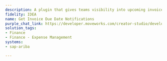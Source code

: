 ```yaml
---
description: A plugin that gives teams visibility into upcoming invoices due.
fidelity: IDEA
name: Get Invoice Due Date Notifications
purple_chat_link: https://developer.moveworks.com/creator-studio/developer-tools/purple-chat-builder/?workspace=%7B%22title%22%3A%22My+Workspace%22%2C%22botSettings%22%3A%7B%22name%22%3A%22%22%2C%22imageUrl%22%3A%22%22%7D%2C%22mocks%22%3A%5B%7B%22id%22%3A1438%2C%22title%22%3A%22New+Mock%22%2C%22transcript%22%3A%7B%22messages%22%3A%5B%7B%22from%22%3A%22BOT%22%2C%22text%22%3A%22%3Cp%3EHeads+up%21+You+have+invoices+due+soon+on+SAP+Ariba.%3Cbr%3E%3C%2Fp%3E%22%2C%22cards%22%3A%5B%7B%22title%22%3A%22%3Cp%3EUpcoming+Invoices%3Cbr%3E%3C%2Fp%3E%22%2C%22text%22%3A%22%3Cp%3E%3Cb%3EInvoice+1%3C%2Fb%3E%3A+%241%2C200+due+by+April+30th.%3Cbr%3E%3Cb%3EInvoice+2%3C%2Fb%3E%3A+%24850+due+by+May+5th.%3Cbr%3E%3C%2Fp%3E%22%2C%22buttons%22%3A%5B%7B%22style%22%3A%22PRIMARY%22%2C%22text%22%3A%22View+All+Invoices%22%7D%2C%7B%22text%22%3A%22Set+Reminders%22%7D%2C%7B%22text%22%3A%22Approve+Pending+Invoices%22%7D%5D%7D%5D%7D%5D%2C%22settings%22%3A%7B%22colorStyle%22%3A%22LIGHT%22%2C%22startTime%22%3A%2211%3A43%2BAM%22%2C%22defaultPerson%22%3A%22GWEN%22%2C%22editable%22%3Atrue%2C%22botName%22%3A%22%22%2C%22botImageUrl%22%3A%22%22%7D%7D%7D%5D%7D
solution_tags:
- Finance
- Finance - Expense Management
systems:
- sap-ariba

---
```

